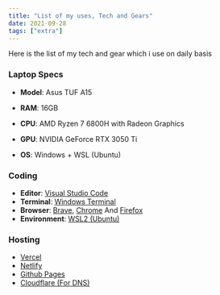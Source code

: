 ```yaml
---
title: "List of my uses, Tech and Gears"
date: 2021-09-28
tags: ["extra"]
---
```


Here is the list of my tech and gear which i use on daily basis

### Laptop Specs

- **Model**: Asus TUF A15

- **RAM**: 16GB
- **CPU**: AMD Ryzen 7 6800H with Radeon Graphics
- **GPU**: NVIDIA GeForce RTX 3050 Ti
- **OS**: Windows + WSL (Ubuntu)

### Coding

- **Editor**: [Visual Studio Code](https://code.visualstudio.com/)
- **Terminal**: [Windows Terminal](https://github.com/microsoft/terminal)
- **Browser**: [Brave](https://brave.com/), [Chrome](https://www.google.com/intl/en_in/chrome/) And [Firefox](https://www.mozilla.org/en-US/firefox/new/)
- **Environment**: [WSL2 (Ubuntu)](https://docs.microsoft.com/en-us/windows/wsl/install)

### Hosting

- [Vercel](https://vercel.com/dashboard)
- [Netlify](https://Netlify.app)
- [Github Pages](https://pages.github.com/)
- [Cloudflare (For DNS)](https://www.cloudflare.com/en-gb/)
